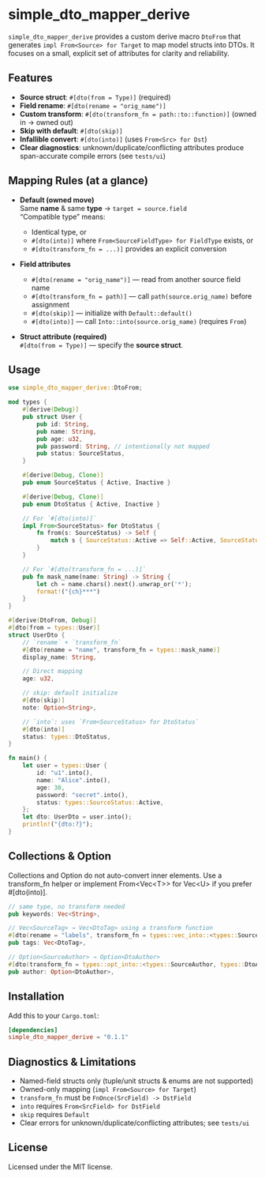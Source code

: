 # simple_dto_mapper_derive

`simple_dto_mapper_derive` provides a custom derive macro `DtoFrom` that generates
`impl From<Source> for Target` to map model structs into DTOs. It focuses on a
small, explicit set of attributes for clarity and reliability.

## Features

- **Source struct**: `#[dto(from = Type)]` (required)
- **Field rename**: `#[dto(rename = "orig_name")]`
- **Custom transform**: `#[dto(transform_fn = path::to::function)]` (owned in → owned out)
- **Skip with default**: `#[dto(skip)]`
- **Infallible convert**: `#[dto(into)]` (uses `From<Src> for Dst`)
- **Clear diagnostics**: unknown/duplicate/conflicting attributes produce span-accurate compile errors (see `tests/ui`)

## Mapping Rules (at a glance)

- **Default (owned move)**  
  Same **name** & same **type** → `target = source.field`  
  “Compatible type” means:

  - Identical type, or
  - `#[dto(into)]` where `From<SourceFieldType> for FieldType` exists, or
  - `#[dto(transform_fn = ...)]` provides an explicit conversion

- **Field attributes**

  - `#[dto(rename = "orig_name")]` — read from another source field name
  - `#[dto(transform_fn = path)]` — call `path(source.orig_name)` before assignment
  - `#[dto(skip)]` — initialize with `Default::default()`
  - `#[dto(into)]` — call `Into::into(source.orig_name)` (requires `From`)

- **Struct attribute (required)**  
  `#[dto(from = Type)]` — specify the **source struct**.

## Usage

```rust
use simple_dto_mapper_derive::DtoFrom;

mod types {
    #[derive(Debug)]
    pub struct User {
        pub id: String,
        pub name: String,
        pub age: u32,
        pub password: String, // intentionally not mapped
        pub status: SourceStatus,
    }

    #[derive(Debug, Clone)]
    pub enum SourceStatus { Active, Inactive }

    #[derive(Debug, Clone)]
    pub enum DtoStatus { Active, Inactive }

    // For `#[dto(into)]`
    impl From<SourceStatus> for DtoStatus {
        fn from(s: SourceStatus) -> Self {
            match s { SourceStatus::Active => Self::Active, SourceStatus::Inactive => Self::Inactive }
        }
    }

    // For `#[dto(transform_fn = ...)]`
    pub fn mask_name(name: String) -> String {
        let ch = name.chars().next().unwrap_or('*');
        format!("{ch}***")
    }
}

#[derive(DtoFrom, Debug)]
#[dto(from = types::User)]
struct UserDto {
    // `rename` + `transform_fn`
    #[dto(rename = "name", transform_fn = types::mask_name)]
    display_name: String,

    // Direct mapping
    age: u32,

    // skip: default initialize
    #[dto(skip)]
    note: Option<String>,

    // `into`: uses `From<SourceStatus> for DtoStatus`
    #[dto(into)]
    status: types::DtoStatus,
}

fn main() {
    let user = types::User {
        id: "u1".into(),
        name: "Alice".into(),
        age: 30,
        password: "secret".into(),
        status: types::SourceStatus::Active,
    };
    let dto: UserDto = user.into();
    println!("{dto:?}");
}
```

## Collections & Option

Collections and Option do not auto-convert inner elements. Use a transform_fn helper or implement From&lt;Vec&lt;T&gt;&gt; for Vec&lt;U&gt; if you prefer #[dto(into)].

```rust
// same type, no transform needed
pub keywords: Vec<String>,

// Vec<SourceTag> → Vec<DtoTag> using a transform function
#[dto(rename = "labels", transform_fn = types::vec_into::<types::SourceTag, types::DtoTag>)]
pub tags: Vec<DtoTag>,

// Option<SourceAuthor> → Option<DtoAuthor>
#[dto(transform_fn = types::opt_into::<types::SourceAuthor, types::DtoAuthor>)]
pub author: Option<DtoAuthor>,
```

## Installation

Add this to your `Cargo.toml`:

```toml
[dependencies]
simple_dto_mapper_derive = "0.1.1"
```

## Diagnostics & Limitations

- Named-field structs only (tuple/unit structs & enums are not supported)
- Owned-only mapping (`impl From<Source> for Target`)
- `transform_fn` must be `FnOnce(SrcField) -> DstField`
- `into` requires `From<SrcField> for DstField`
- `skip` requires `Default`
- Clear errors for unknown/duplicate/conflicting attributes; see `tests/ui`

## License

Licensed under the MIT license.
